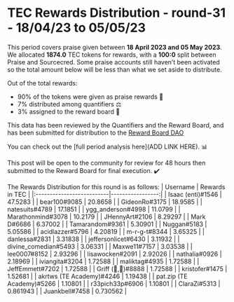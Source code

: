 
# TEC Rewards Distribution - round-31  - 18/04/23 to 05/05/23
This period covers praise given between **18 April 2023 and 05 May 2023**. We allocated **1874.0** TEC tokens for rewards, with a **100:0** split between Praise and Sourcecred. Some praise accounts still haven’t been activated so the total amount below will be less than what we set aside to distribute.

Out of the total rewards:

* 90% of the tokens were given as praise rewards :pray:
* 7% distributed among quantifiers :balance_scale:
* 3% assigned to the reward board :memo:

This data has been reviewed by the Quantifiers and the Reward Board, and has been submitted for distribution to the [Reward Board DAO](https://xdai.aragon.blossom.software/#/rewardboardtec/)


You can check out the [full period analysis here](ADD LINK HERE). :bar_chart:

This post will be open to the community for review for 48 hours then submitted to the Reward Board for final execution. :heavy_check_mark:

The Rewards Distribution for this round is as follows:
| Username                  |   Rewards in TEC |
|:--------------------------|-----------------:|
| Isaac (enti)#1546         |        47.5283   |
| bear100#9085              |        20.8658   |
| GideonRo#3175             |        18.9585   |
| natesuits#4789            |        17.1851   |
| ygg_anderson#4998         |        11.0799   |
| Marathonmind#3078         |        10.2179   |
| JHennyArt#2106            |         8.29297  |
| Mark D#6686               |         6.37002  |
| Tamarandom#9361           |         5.30901  |
| Nuggan#5183               |         5.05586  |
| acidlazzer#5796           |         4.20819  |
| m-r-g-t#8344              |         3.65325  |
| danlessa#2831             |         3.31838  |
| jeffersonlicet#6430       |         3.11932  |
| divine_comedian#5493      |         3.06331  |
| Maxwe11#7157              |         3.03538  |
| lee0007#8152              |         2.93296  |
| lisawocken#2091           |         2.92026  |
| nathalia#0926             |         2.18969  |
| iviangita#3204            |         1.72588  |
| maliktag#4935             |         1.72588  |
| JeffEmmett#7202           |         1.72588  |
| Griff (💜,💜)#8888        |         1.72588  |
| kristofer#1475            |         1.52681  |
| akrtws (TE Academy)#4246  |         1.19438  |
| pat.zip (TE Academy)#5266 |         1.10801  |
| r33pich33p#6906           |         1.10801  |
| ClaraZi#5313              |         0.861943 |
| Juankbell#7458            |         0.730562 |